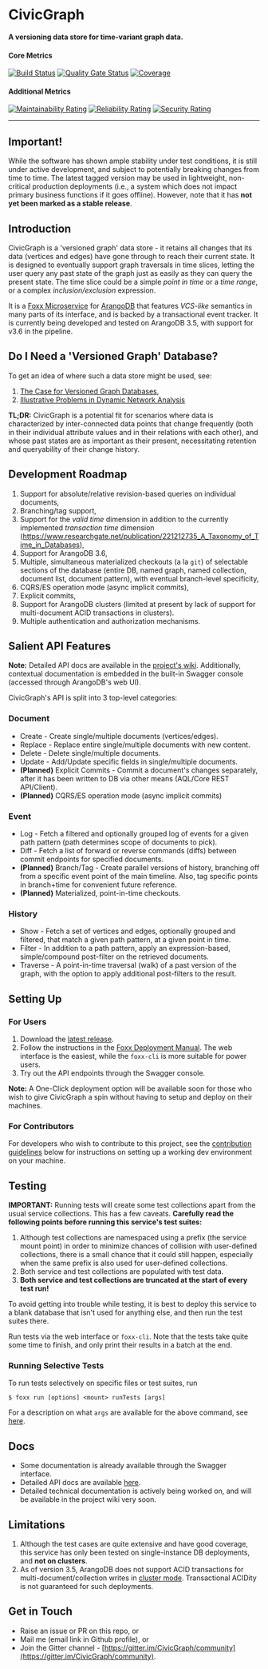 # CivicGraph
**A versioning data store for time-variant graph data.**

#### Core Metrics
[![Build Status](https://travis-ci.org/CivicGraph/CivicGraph.svg?branch=development)](https://travis-ci.org/CivicGraph/CivicGraph)
[![Quality Gate Status](https://sonarcloud.io/api/project_badges/measure?project=adityamukho_evstore&metric=alert_status)](https://sonarcloud.io/dashboard?id=adityamukho_evstore)
[![Coverage](https://sonarcloud.io/api/project_badges/measure?project=adityamukho_evstore&metric=coverage)](https://sonarcloud.io/component_measures?id=adityamukho_evstore&metric=coverage)

#### Additional Metrics
[![Maintainability Rating](https://sonarcloud.io/api/project_badges/measure?project=adityamukho_evstore&metric=sqale_rating)](https://sonarcloud.io/dashboard?id=adityamukho_evstore)
[![Reliability Rating](https://sonarcloud.io/api/project_badges/measure?project=adityamukho_evstore&metric=reliability_rating)](https://sonarcloud.io/dashboard?id=adityamukho_evstore)
[![Security Rating](https://sonarcloud.io/api/project_badges/measure?project=adityamukho_evstore&metric=security_rating)](https://sonarcloud.io/dashboard?id=adityamukho_evstore)

---

## Important!
While the software has shown ample stability under test conditions, it is still under active development, and subject to potentially breaking changes from time to time. The latest tagged version may be used in lightweight, non-critical production deployments (i.e., a system which does not impact primary business functions if it goes offline). However, note that it has **not yet been marked as a stable release**.

## Introduction
CivicGraph is a 'versioned graph' data store - it retains all changes that its data (vertices and edges) have gone through to reach their current state. It is designed to eventually support graph traversals in time slices, letting the user query any past state of the graph just as easily as they can query the present state. The time slice could be a simple  _point in time_ or a _time range_, or a complex _inclusion/exclusion_ expression.

It is a [Foxx Microservice](https://www.arangodb.com/why-arangodb/foxx/) for [ArangoDB](https://www.arangodb.com/) that features _VCS-like_ semantics in many parts of its interface, and is backed by a transactional event tracker. It is currently being developed and tested on ArangoDB 3.5, with support for v3.6 in the pipeline.

## Do I Need a 'Versioned Graph' Database?
To get an idea of where such a data store might be used, see:

1. [The Case for Versioned Graph Databases](https://adityamukho.com/the-case-for-versioned-graph-databases/),
1. [Illustrative Problems in Dynamic Network Analysis](https://en.wikipedia.org/wiki/Dynamic_network_analysis#Illustrative_problems_that_people_in_the_DNA_area_work_on)

**TL;DR:** CivicGraph is a potential fit for scenarios where data is characterized by inter-connected data points that change frequently (both in their individual attribute values and in their relations with each other), and whose past states are as important as their present, necessitating retention and queryability of their change history.

## Development Roadmap
1. Support for absolute/relative revision-based queries on individual documents,
1. Branching/tag support,
1. Support for the _valid time_ dimension in addition to the currently implemented _transaction time_ dimension (https://www.researchgate.net/publication/221212735_A_Taxonomy_of_Time_in_Databases),
1. Support for ArangoDB 3.6,
1. Multiple, simultaneous materialized checkouts (a la `git`) of selectable sections of the database (entire DB, named graph, named collection, document list, document pattern), with eventual branch-level specificity,
1. CQRS/ES operation mode (async implicit commits),
1. Explicit commits,
1. Support for ArangoDB clusters (limited at present by lack of support for multi-document ACID transactions in clusters).
1. Multiple authentication and authorization mechanisms.

## Salient API Features
**Note:** Detailed API docs are available in the [project's wiki](https://github.com/adityamukho/CivicGraph/wiki/API). Additionally, contextual documentation is embedded in the built-in Swagger console (accessed through ArangoDB's web UI).

CivicGraph's API is split into 3 top-level categories:

### Document
- Create - Create single/multiple documents (vertices/edges).
- Replace - Replace entire single/multiple documents with new content.
- Delete - Delete single/multiple documents.
- Update - Add/Update specific fields in single/multiple documents.
- **(Planned)** Explicit Commits - Commit a document's changes separately, after it has been written to DB via other means (AQL/Core REST API/Client).
- **(Planned)** CQRS/ES operation mode (async implicit commits)

### Event
- Log - Fetch a filtered and optionally grouped log of events for a given path pattern (path determines scope of documents to pick).
- Diff - Fetch a list of forward or reverse commands (diffs) between commit endpoints for specified documents.
- **(Planned)** Branch/Tag - Create parallel versions of history, branching off from a specific event point of the main timeline. Also, tag specific points in branch+time for convenient future reference.
- **(Planned)** Materialized, point-in-time checkouts.

### History
- Show - Fetch a set of vertices and edges, optionally grouped and filtered, that match a given path pattern, at a given point in time.
- Filter - In addition to a path pattern, apply an expression-based, simple/compound post-filter on the retrieved documents.
- Traverse - A point-in-time traversal (walk) of a past version of the graph, with the option to apply additional post-filters to the result.

## Setting Up
### For Users
1. Download the [latest release](https://github.com/adityamukho/CivicGraph/releases/).
2. Follow the instructions in the [Foxx Deployment Manual](https://www.arangodb.com/docs/3.5/foxx-deployment.html). The web interface is the easiest, while the `foxx-cli` is more suitable for power users.
3. Try out the API endpoints through the Swagger console.

**Note:** A One-Click deployment option will be available soon for those who wish to give CivicGraph a spin without having to setup and deploy on their machines.

### For Contributors
For developers who wish to contribute to this project, see the [contribution guidelines](https://github.com/adityamukho/CivicGraph/blob/development/CONTRIBUTING.md) below for instructions on setting up a working dev environment on your machine. 

## Testing
**IMPORTANT:** Running tests will create some test collections apart from the usual service collections. This has a few caveats. **Carefully read the following points before running this service's test suites:**

1. Although test collections are namespaced using a prefix (the service mount point) in order to minimize chances of collision with user-defined collections, there is a small chance that it could still happen, especially when the same prefix is also used for user-defined collections.
2. Both service and test collections are populated with test data.
3. **Both service and test collections are truncated at the start of every test run!**

To avoid getting into trouble while testing, it is best to deploy this service to a blank database that isn't used for anything else, and then run the test suites there.

Run tests via the web interface or `foxx-cli`. Note that the tests take quite some time to finish, and only print their results in a batch at the end.

### Running Selective Tests
To run tests selectively on specific files or test suites, run
```
$ foxx run [options] <mount> runTests [args]
```

For a description on what `args` are available for the above command, see [here](https://gist.github.com/adityamukho/d1a042bb808d871d7d4ef0f266191867#file-usage-md).

## Docs
- Some documentation is already available through the Swagger interface.
- Detailed API docs are available [here](https://github.com/adityamukho/CivicGraph/wiki/API).
- Detailed technical documentation is actively being worked on, and will be available in the project wiki very soon.

## Limitations
1. Although the test cases are quite extensive and have good coverage, this service has only been tested on single-instance DB deployments, and **not on clusters**.
2. As of version 3.5, ArangoDB does not support ACID transactions for multi-document/collection writes in [cluster mode](https://www.arangodb.com/docs/3.5/transactions-limitations.html#in-clusters). Transactional ACIDity is not guaranteed for such deployments.

## Get in Touch
- Raise an issue or PR on this repo, or
- Mail me (email link in Github profile), or
- Join the Gitter channel - [https://gitter.im/CivicGraph/community](https://gitter.im/CivicGraph/community).
